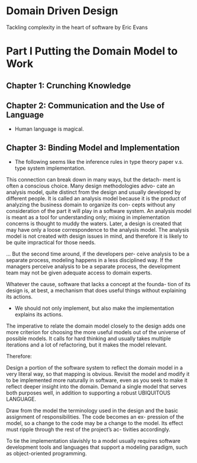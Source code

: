 # Domain Driven Design

Tackling complexity in the heart of software
by Eric Evans

# Part I Putting the Domain Model to Work

## Chapter 1: Crunching Knowledge

## Chapter 2: Communication and the Use of Language

- Human language is magical.

## Chapter 3: Binding Model and Implementation

- The following seems like
  the inference rules in type theory paper
  v.s. type system implementation.

This connection can break down in many ways, but the detach-
ment is often a conscious choice. Many design methodologies advo-
cate an analysis model, quite distinct from the design and usually
developed by different people. It is called an analysis model because
it is the product of analyzing the business domain to organize its con-
cepts without any consideration of the part it will play in a software
system. An analysis model is meant as a tool for understanding only;
mixing in implementation concerns is thought to muddy the waters.
Later, a design is created that may have only a loose correspondence
to the analysis model. The analysis model is not created with design
issues in mind, and therefore it is likely to be quite impractical for
those needs.

... But the second time around, if the developers per-
ceive analysis to be a separate process, modeling happens in a less
disciplined way. If the managers perceive analysis to be a separate
process, the development team may not be given adequate access to
domain experts.

Whatever the cause, software that lacks a concept at the founda-
tion of its design is, at best, a mechanism that does useful things
without explaining its actions.

- We should not only implement, but also
  make the implementation explains its actions.

The imperative to relate the domain model closely to the design
adds one more criterion for choosing the more useful models out of
the universe of possible models. It calls for hard thinking and usually
takes multiple iterations and a lot of refactoring, but it makes the
model relevant.

Therefore:

Design a portion of the software system to reflect the domain
model in a very literal way, so that mapping is obvious. Revisit the
model and modify it to be implemented more naturally in software,
even as you seek to make it reflect deeper insight into the domain.
Demand a single model that serves both purposes well, in addition
to supporting a robust UBIQUITOUS LANGUAGE.

Draw from the model the terminology used in the design and
the basic assignment of responsibilities. The code becomes an ex-
pression of the model, so a change to the code may be a change to
the model. Its effect must ripple through the rest of the project’s ac-
tivities accordingly.

To tie the implementation slavishly to a model usually requires
software development tools and languages that support a modeling
paradigm, such as object-oriented programming.
